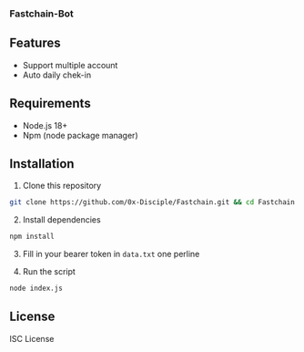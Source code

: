 ### Fastchain-Bot

## Features
- Support multiple account
- Auto daily chek-in

## Requirements
- Node.js 18+
- Npm (node package manager)

## Installation
1. Clone this repository
```bash
git clone https://github.com/0x-Disciple/Fastchain.git && cd Fastchain
```
2. Install dependencies
```bash
npm install
```
3. Fill in your bearer token in `data.txt` one perline

4. Run the script
```bash
node index.js
```

## License
ISC License
